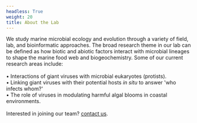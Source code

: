 ```yaml
---
headless: True
weight: 20
title: About the Lab
---
```

<!--more-->
We study marine microbial ecology and evolution through a variety of field, lab, and bioinformatic approaches. The broad research theme in our lab can be defined as how biotic and abiotic factors interact with microbial lineages to shape the marine food web and biogeochemistry. Some of our current research areas include:<br>
<br>
•	Interactions of giant viruses with microbial eukaryotes (protists).<br>
•	Linking giant viruses with their potential hosts <i>in situ</i> to answer 'who infects whom?'<br>
•	The role of viruses in modulating harmful algal blooms in coastal environments.<br>
<br>
Interested in joining our team? [contact us](https://silly-rabanadas-868f73.netlify.app/contact/).
